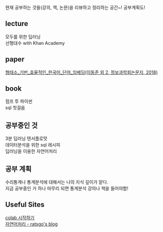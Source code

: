 현재 공부하는 것들(강의, 책, 논문)을 리뷰하고 정리하는 공간~! 공부계획도!

## lecture
모두를 위한 딥러닝<br>
선형대수 with Khan Academy

## paper
[형태소_기반_효율적인_한국어_단어_임베딩(이동준 외 2, 정보과학회논문지, 2018)](https://bangdaeng2.tistory.com/2?category=757926)

## book
점프 투 파이썬<br>
sql 첫걸음

## 공부중인 것
3분 딥러닝 텐서플로맛<br>
데이터분석을 위한 sql 레시피<br>
딥러닝을 이용한 자연어처리

## 공부 계획
수리통계나 통계분석에 대해서는 나의 지식 깊이가 얕다.<br>
지금 공부중인 거 하나 마무리 되면 통계분석 강의나 책을 들어야함!

## Useful Sites
[colab 시작하기](https://www.youtube.com/watch?v=XRBXMohjQos&t=462s)<br>
[자연어처리 - ratsgo's blog](https://ratsgo.github.io/)
